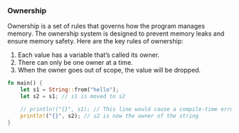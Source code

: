 ### Ownership

Ownership is a set of rules that governs how the program manages memory. The ownership system is designed to prevent memory leaks and ensure memory safety. Here are the key rules of ownership:

1. Each value has a variable that’s called its owner.
2. There can only be one owner at a time.
3. When the owner goes out of scope, the value will be dropped.

```rust
fn main() {
    let s1 = String::from("hello");
    let s2 = s1; // s1 is moved to s2

    // println!("{}", s1); // This line would cause a compile-time error because s1 is no longer valid
    println!("{}", s2); // s2 is now the owner of the string
}
```
